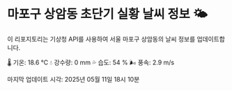 
# 마포구 상암동 초단기 실황 날씨 정보 🌤️

이 리포지토리는 기상청 API를 사용하여 서울 마포구 상암동의 날씨 정보를 업데이트합니다. 

🌡️ 기온: 18.6 ℃
💧 강수량: 0 mm
💦 습도: 54 %
🌬️ 풍속: 2.9 m/s

마지막 업데이트 시각: 2025년 05월 11일 18시 10분    
